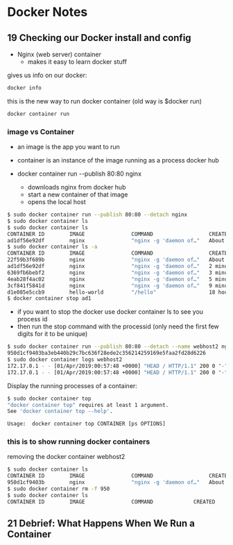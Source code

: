 
# Docker Notes

## 19 Checking our Docker install and config

* Nginx (web server) container
    * makes it easy to learn docker stuff


gives us info on our docker:
```bash
docker info
```

this is the new way to run docker container (old way is $docker run)
```bash
docker container run
```

### image vs Container

* an image is the app you want to run
* container is an instance of the image running as a process docker hub

* docker container run --publish 80:80 nginx
    * downloads nginx from docker hub
    * start a new container of that image
    * opens the local host

```bash
$ sudo docker container run --publish 80:80 --detach nginx
$ sudo docker container ls
$ sudo docker container ls
CONTAINER ID        IMAGE               COMMAND                  CREATED              STATUS              PORTS                NAMES
ad1df56e92df        nginx               "nginx -g 'daemon of…"   About a minute ago   Up About a minute   0.0.0.0:80->80/tcp   suspicious_nightingale
$ sudo docker container ls -a
CONTAINER ID        IMAGE               COMMAND                  CREATED              STATUS                     PORTS                NAMES
22f59b3f689b        nginx               "nginx -g 'daemon of…"   About a minute ago   Created                                         webhost
ad1df56e92df        nginx               "nginx -g 'daemon of…"   2 minutes ago        Up 2 minutes               0.0.0.0:80->80/tcp   suspicious_nightingale
6369fb6bebf2        nginx               "nginx -g 'daemon of…"   3 minutes ago        Exited (0) 2 minutes ago                        determined_elion
4eab28f4ac02        nginx               "nginx -g 'daemon of…"   5 minutes ago        Exited (0) 3 minutes ago                        wonderful_varahamihira
3cf841f5841d        nginx               "nginx -g 'daemon of…"   9 minutes ago        Exited (0) 5 minutes ago                        brave_hugle
d1e085e5ccb9        hello-world         "/hello"                 18 hours ago         Exited (0) 18 hours ago                         suspicious_roentgen
$ docker container stop ad1
```

* if you want to stop the docker use docker container ls to see you process id
* then run the stop command with the processid (only need the first few digits for it to be unique)


```bash
$ sudo docker container run --publish 80:80 --detach --name webhost2 nginx
950d1cf9403ba3eb440b29c7bc636f28ede2c356214259169e5faa2fd28d6226
$ sudo docker container logs webhost2
172.17.0.1 - - [01/Apr/2019:00:57:48 +0000] "HEAD / HTTP/1.1" 200 0 "-" "Mozilla/5.0 (X11; Linux x86_64) AppleWebKit/537.36 (KHTML, like Gecko) Chrome/73.0.3683.75 Safari/537.36" "-"
172.17.0.1 - - [01/Apr/2019:00:57:48 +0000] "HEAD / HTTP/1.1" 200 0 "-" "Mozilla/5.0 (X11; Linux x86_64) AppleWebKit/537.36 (KHTML, like Gecko) Chrome/73.0.3683.75 Safari/537.36" "-"
```


Display the running processes of a container:

```bash
$ sudo docker container top
"docker container top" requires at least 1 argument.
See 'docker container top --help'.

Usage:  docker container top CONTAINER [ps OPTIONS]

```

### this is to show running docker containers

removing the docker container webhost2


```bash 
$ sudo docker container ls
CONTAINER ID        IMAGE               COMMAND                  CREATED              STATUS              PORTS                NAMES
950d1cf9403b        nginx               "nginx -g 'daemon of…"   About a minute ago   Up About a minute   0.0.0.0:80->80/tcp   webhost2
$ sudo docker container rm -f 950
$ sudo docker container ls
CONTAINER ID        IMAGE               COMMAND             CREATED             STATUS     
```

## 21 Debrief: What Happens When We Run a Container